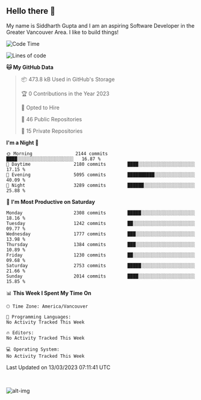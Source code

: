 ## Hello there :wave:

My name is Siddharth Gupta and I am an aspiring Software Developer in the Greater Vancouver Area. I like to build things!

<!-- ![gif](https://github.com/siddg97/siddg97/blob/master/dino.gif) -->

<!--START_SECTION:waka-->
![Code Time](http://img.shields.io/badge/Code%20Time-1%2C875%20hrs%2025%20mins-blue)

![Lines of code](https://img.shields.io/badge/From%20Hello%20World%20I%27ve%20Written-19.1%20million%20lines%20of%20code-blue)

**🐱 My GitHub Data** 

> 📦 473.8 kB Used in GitHub's Storage 
 > 
> 🏆 0 Contributions in the Year 2023
 > 
> 💼 Opted to Hire
 > 
> 📜 46 Public Repositories 
 > 
> 🔑 15 Private Repositories 
 > 
**I'm a Night 🦉** 

```text
🌞 Morning                2144 commits        ████░░░░░░░░░░░░░░░░░░░░░   16.87 % 
🌆 Daytime                2180 commits        ████░░░░░░░░░░░░░░░░░░░░░   17.15 % 
🌃 Evening                5095 commits        ██████████░░░░░░░░░░░░░░░   40.09 % 
🌙 Night                  3289 commits        ██████░░░░░░░░░░░░░░░░░░░   25.88 % 
```
📅 **I'm Most Productive on Saturday** 

```text
Monday                   2308 commits        █████░░░░░░░░░░░░░░░░░░░░   18.16 % 
Tuesday                  1242 commits        ██░░░░░░░░░░░░░░░░░░░░░░░   09.77 % 
Wednesday                1777 commits        ███░░░░░░░░░░░░░░░░░░░░░░   13.98 % 
Thursday                 1384 commits        ███░░░░░░░░░░░░░░░░░░░░░░   10.89 % 
Friday                   1230 commits        ██░░░░░░░░░░░░░░░░░░░░░░░   09.68 % 
Saturday                 2753 commits        █████░░░░░░░░░░░░░░░░░░░░   21.66 % 
Sunday                   2014 commits        ████░░░░░░░░░░░░░░░░░░░░░   15.85 % 
```


📊 **This Week I Spent My Time On** 

```text
🕑︎ Time Zone: America/Vancouver

💬 Programming Languages: 
No Activity Tracked This Week

🔥 Editors: 
No Activity Tracked This Week

💻 Operating System: 
No Activity Tracked This Week
```


 Last Updated on 13/03/2023 07:11:41 UTC
<!--END_SECTION:waka-->

<br>

![alt-img](https://github-readme-stats.vercel.app/api?username=siddg97&count_private=true&theme=nightowl&show_icons=true)

